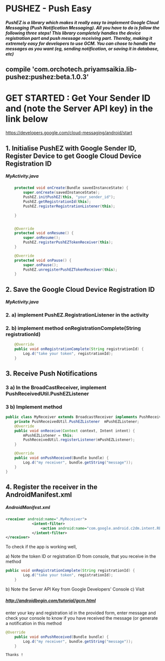 <h1>PUSHEZ - Push Easy</h1>
<h5>PushEZ is a library which makes it really easy to implement Google Cloud Messaging (Push Notification Messaging). All you have to do is follow the following three steps! This library completely handles the device registration part and push message receiving part. Thereby, making it extremely easy for developers to use GCM.
You can chose to handle the messages as you want (eg, sending notification, or saving it in database, etc)
</h5>
<h2>compile 'com.orchotech.priyamsaikia.lib-pushez:pushez:beta.1.0.3'</h2>



<h1>GET STARTED : Get Your Sender ID and (note the Server API key) in the link below</h1>

https://developers.google.com/cloud-messaging/android/start

<h2>1. Initialise PushEZ with Google Sender ID, Register Device to get Google Cloud Device Registration ID</h2>
<h5> MyActivity.java </h5>

```java
    protected void onCreate(Bundle savedInstanceState) {
        super.onCreate(savedInstanceState);
        PushEZ.initPushEZ(this, "your_sender_id");
        PushEZ.getRegistrationId(this);
        PushEZ.registerRegistrationListener(this);
        
    }


    @Override
    protected void onResume() {
        super.onResume();
        PushEZ.registerPushEZTokenReceiver(this);
    }

    @Override
    protected void onPause() {
        super.onPause();
        PushEZ.unregisterPushEZTokenReceiver(this);
    }
```

<h2>2. Save the Google Cloud Device Registration ID</h2>
<h5>MyActivity.java</h5>
<h3>2. a) implement PushEZ.RegistrationListener in the activity </h3>
<h3>2. b) implement method onRegistrationComplete(String registrationId)</h3>


```java
    @Override
    public void onRegistrationComplete(String registrationId) {
        Log.d("take your token", registrationId);
    }
```
<h2>3. Receive Push Notifications </h2>
<h3>3 a) In the BroadCastReceiver, implement PushReceivedUtil.PushEZListener</h3>
<h3>3 b) Implement method</h3>

```java
public class MyReceiver extends BroadcastReceiver implements PushReceivedUtil.PushEZListener {
    private PushReceivedUtil.PushEZListener  mPushEZListener;
    @Override
    public void onReceive(Context context, Intent intent) {
        mPushEZListener = this;
        PushReceivedUtil.registerListener(mPushEZListener);
    }

    @Override
    public void onPushReceived(Bundle bundle) {
        Log.d("my receiver", bundle.getString("message"));
    }
}
```

<h2>4. Register the receiver in the AndroidManifest.xml</h2>
<h5>AndroidManifest.xml</h5>

```xml
<receiver android:name=".MyReceiver">
            <intent-filter>
                <action android:name="com.google.android.c2dm.intent.RECEIVE" />
            </intent-filter>
</receiver>
```
To check if the app is working well, 

a)  Note the token ID or registration ID from console, that you receive in the method 

```java
public void onRegistrationComplete(String registrationId) {
        Log.d("take your token", registrationId);
    }
```

b)  Note the Server API Key from Google Developers' Console
c)  Visit <h5>http://androidbegin.com/tutorial/gcm.html </h5>enter your key and registration id in the provided form, enter message
  and check your console to know if you have received the message (or generate a notification in this method 

```java
@Override
    public void onPushReceived(Bundle bundle) {
        Log.d("my receiver", bundle.getString("message"));
    }
```
    Thanks !


